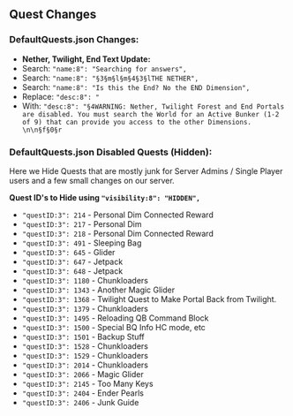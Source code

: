 ## Quest Changes

### DefaultQuests.json Changes:
* **Nether, Twilight, End Text Update:**
* Search: ```"name:8": "Searching for answers",```
* Search: ```"name:8": "§3§m§l§m§4§3§lTHE NETHER",```
* Search: ```"name:8": "Is this the End? No the END Dimension",```
* Replace: ```"desc:8": "```
* With: ```"desc:8": "§4WARNING: Nether, Twilight Forest and End Portals are disabled. You must search the World for an Active Bunker (1-2 of 9) that can provide you access to the other Dimensions. \n\n§f§0§r```

### DefaultQuests.json Disabled Quests (Hidden):


Here we Hide Quests that are mostly junk for Server Admins / Single Player users and a few small changes on our server.
 


**Quest ID's to Hide using ```"visibility:8": "HIDDEN",```** 
* ```"questID:3": 214``` - Personal Dim Connected Reward
* ```"questID:3": 217``` - Personal Dim
* ```"questID:3": 218``` - Personal Dim Connected Reward
* ```"questID:3": 491``` - Sleeping Bag
* ```"questID:3": 645``` - Glider
* ```"questID:3": 647``` - Jetpack
* ```"questID:3": 648``` - Jetpack
* ```"questID:3": 1180``` - Chunkloaders
* ```"questID:3": 1343``` - Another Magic Glider
* ```"questID:3": 1368``` - Twilight Quest to Make Portal Back from Twilight.
* ```"questID:3": 1379``` - Chunkloaders
* ```"questID:3": 1495``` - Reloading QB Command Block
* ```"questID:3": 1500``` - Special BQ Info HC mode, etc
* ```"questID:3": 1501``` - Backup Stuff
* ```"questID:3": 1528``` - Chunkloaders
* ```"questID:3": 1529``` - Chunkloaders
* ```"questID:3": 2014``` - Chunkloaders
* ```"questID:3": 2066``` - Magic Glider
* ```"questID:3": 2145``` - Too Many Keys
* ```"questID:3": 2404``` - Ender Pearls
* ```"questID:3": 2406``` - Junk Guide

